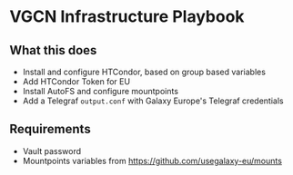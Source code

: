 # VGCN Infrastructure Playbook
## What this does
- Install and configure HTCondor, based on group based variables
- Add HTCondor Token for EU
- Install AutoFS and configure mountpoints
- Add a Telegraf `output.conf` with Galaxy Europe's Telegraf credentials
## Requirements
- Vault password
- Mountpoints variables from https://github.com/usegalaxy-eu/mounts
